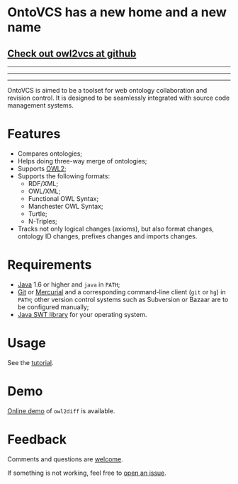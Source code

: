 # OntoVCS has a new home and a new name #

## [Check out owl2vcs at github](https://github.com/utapyngo/owl2vcs) ##



---



---



---



OntoVCS is aimed to be a toolset for web ontology collaboration and revision control. It is designed to be seamlessly integrated with source code management systems.

# Features #

  * Compares ontologies;
  * Helps doing three-way merge of ontologies;
  * Supports [OWL2](http://www.w3.org/TR/owl2-overview/);
  * Supports the following formats:
    * RDF/XML;
    * OWL/XML;
    * Functional OWL Syntax;
    * Manchester OWL Syntax;
    * Turtle;
    * N-Triples;
  * Tracks not only logical changes (axioms), but also format changes, ontology ID changes, prefixes changes and imports changes.

# Requirements #

  * [Java](http://www.java.com/download/) 1.6 or higher and `java` in `PATH`;
  * [Git](http://git-scm.com/) or [Mercurial](http://mercurial.selenic.com/) and a corresponding command-line client (`git` or `hg`) in `PATH`; other version control systems such as Subversion or Bazaar are to be configured manually;
  * [Java SWT library](http://www.eclipse.org/swt/) for your operating system.

# Usage #

See the [tutorial](Tutorial.md).

# Demo #

[Online demo](http://62.141.54.196:18000/owl2diff) of `owl2diff` is available.

# Feedback #

Comments and questions are [welcome](mailto:utapyngo@gmail.com).

If something is not working, feel free to [open an issue](http://code.google.com/p/ontovcs/issues/entry).
